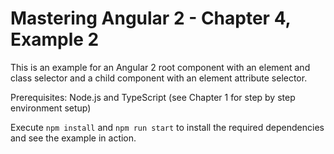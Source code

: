 # Mastering Angular 2 - Chapter 4, Example 2

This is an example for an Angular 2 root component with an element and class selector and a child component with an element attribute selector.

Prerequisites: Node.js and TypeScript (see Chapter 1 for step by step environment setup)

Execute `npm install` and `npm run start` to install the required dependencies and see the example in action.